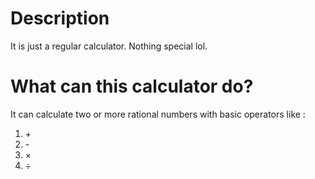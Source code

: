 # Description
It is just a regular calculator. Nothing special lol.
# What can this calculator do?
It can calculate two or more rational numbers with basic operators like :
<ol>
  <li>+</li>
  <li>-</li>
  <li>×</li>
  <li>÷</li>
</ol>
